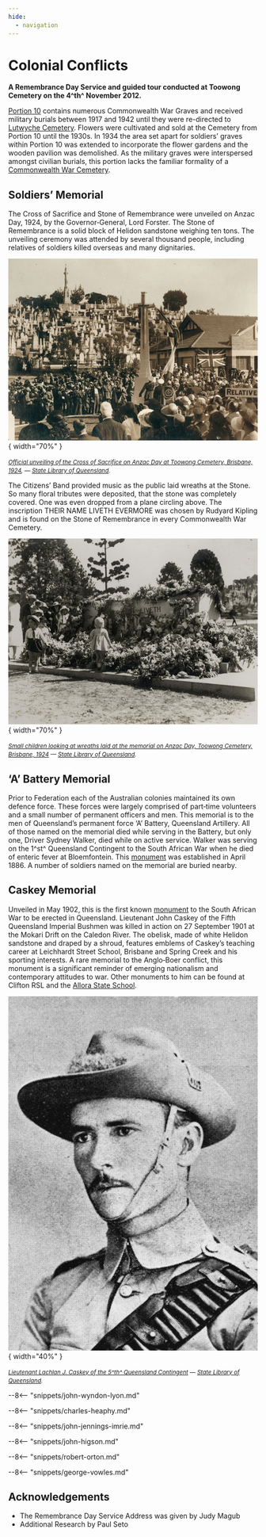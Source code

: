 ```yaml
---
hide:
  - navigation
---
```


# Colonial Conflicts   

**A Remembrance Day Service and guided tour conducted at Toowong Cemetery on the 4^th^ November 2012.**

    
[Portion 10](../assets/toowong_map.jpg) contains numerous Commonwealth War Graves and received military burials between 1917 and 1942 until they were re-directed to [Lutwyche Cemetery](https://www.brisbane.qld.gov.au/community-and-safety/community-support/cemeteries/lutwyche-cemetery). Flowers were cultivated and sold at the Cemetery from Portion 10 until the 1930s. In 1934 the area set apart for soldiers’ graves within Portion 10 was extended to incorporate the flower gardens and the wooden pavilion was demolished. As the military graves were interspersed amongst civilian burials, this portion lacks the familiar formality of a [Commonwealth War Cemetery](https://www.cwgc.org).


## Soldiers’ Memorial

The Cross of Sacrifice and Stone of Remembrance were unveiled on Anzac Day, 1924, by the Governor‑General, Lord Forster. The Stone of Remembrance is a solid block of Helidon sandstone weighing ten tons. The unveiling ceremony was attended by several thousand people, including relatives of soldiers killed overseas and many dignitaries. 

![Official unveiling of the Cross of Sacrifice on Anzac Day at Toowong Cemetery, Brisbane, 1924](../assets/unveiling-cross-of-sacrifice.jpg){ width="70%" }  

*<small>[Official unveiling of the Cross of Sacrifice on Anzac Day at Toowong Cemetery, Brisbane, 1924](https://digital.slq.qld.gov.au/delivery/DeliveryManagerServlet?dps_pid=IE1400763&change_lng=), — [State Library of Queensland](https://www.slq.qld.gov.au).</small>*

The Citizens’ Band provided music as the public laid wreaths at the Stone. So many floral tributes were deposited, that the stone was completely covered. One was even dropped from a plane circling above. The inscription THEIR NAME LIVETH EVERMORE was chosen by Rudyard Kipling and is found on the Stone of Remembrance in every Commonwealth War Cemetery.

![Small children looking at wreaths laid at the memorial on Anzac Day, Toowong Cemetery, Brisbane, 1924](../assets/stone-of-remembrance-with-children-1924.jpg){ width="70%" }  

*<small>[Small children looking at wreaths laid at the memorial on Anzac Day, Toowong Cemetery, Brisbane, 1924](http://onesearch.slq.qld.gov.au/permalink/f/1upgmng/slq_alma21271931300002061) — [State Library of Queensland](https://www.slq.qld.gov.au).</small>*

## ‘A’ Battery Memorial

Prior to Federation each of the Australian colonies maintained its own defence force. These forces were largely comprised of part‑time volunteers and a small number of permanent officers and men. This memorial is to the men of Queensland’s permanent force ‘A’ Battery, Queensland Artillery. All of those named on the memorial died while serving in the Battery, but only one, Driver Sydney Walker, died while on active service. Walker was serving on the 1^st^ Queensland Contingent to the South African War when he died of enteric fever at Bloemfontein. This [monument](https://placesofpride.awm.gov.au/memorials/240931) was established in April 1886. A number of soldiers named on the memorial are buried nearby.

## Caskey Memorial

Unveiled in May 1902, this is the first known [monument](https://placesofpride.awm.gov.au/memorials/118226) to the South African War to be erected in Queensland. Lieutenant John Caskey of the Fifth Queensland Imperial Bushmen was killed in action on 27 September 1901 at the Mokari Drift on the Caledon River. The obelisk, made of white Helidon sandstone and draped by a shroud, features emblems of Caskey’s teaching career at Leichhardt Street School, Brisbane and Spring Creek and his sporting interests. A rare memorial to the Anglo‑Boer conflict, this monument is a significant reminder of emerging nationalism and contemporary attitudes to war. Other monuments to him can be found at Clifton RSL and the [Allora State School](https://placesofpride.awm.gov.au/memorials/116791).

![Lieutenant Lachlan J. Caskey of the 5th Queensland Contingent](../assets/lachlan-caskey.jpg){ width="40%" }  

*<small>[Lieutenant Lachlan J. Caskey of the 5^th^ Queensland Contingent](http://onesearch.slq.qld.gov.au/permalink/f/1upgmng/slq_digitool105672) — [State Library of Queensland](https://www.slq.qld.gov.au).</small>*

--8<-- "snippets/john-wyndon-lyon.md"

--8<-- "snippets/charles-heaphy.md"

--8<-- "snippets/john-jennings-imrie.md"

--8<-- "snippets/john-higson.md"

--8<-- "snippets/robert-orton.md"

--8<-- "snippets/george-vowles.md"

## Acknowledgements

<!-- The Remembrance Day Service was arranged by Gavin Stoneley, Metropolitan Funerals -->
- The Remembrance Day Service Address was given by Judy Magub
- Additional Research by Paul Seto

<!--
<div class="noprint" markdown="1">
## Brochure

**[Download this walk](../assets/guides/colonial-conflicts.pdf)** - designed to be printed and folded in half to make an A5 brochure.

</div>
-->
